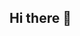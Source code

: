 ## Hi there 👋

<!--
**johndev94/johndev94** is a ✨ _special_ ✨ repository because its `README.md` (this file) appears on your GitHub profile.
<img height="200" src="https://github-readme-stats.vercel.app/api?username=johndev94&show_icons=true&theme=dark" />
Here are some ideas to get you started:

- 🔭 I’m currently working on ...
- 🌱 I’m currently learning ...
- 👯 I’m looking to collaborate on ...
- 🤔 I’m looking for help with ...
- 💬 Ask me about ...
- 📫 How to reach me: ...
- 😄 Pronouns: ...
- ⚡ Fun fact: ...
-->
